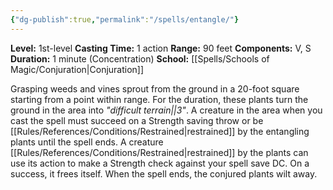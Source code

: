 ```yaml
---
{"dg-publish":true,"permalink":"/spells/entangle/"}
---
```


**Level:** 1st-level
**Casting Time:** 1 action
**Range:** 90 feet
**Components:** V, S
**Duration:** 1 minute (Concentration)
**School:** [[Spells/Schools of Magic/Conjuration\|Conjuration]]

Grasping weeds and vines sprout from the ground in a 20-foot square starting from a point within range. For the duration, these plants turn the ground in the area into _"difficult terrain||3"_.
A creature in the area when you cast the spell must succeed on a Strength saving throw or be [[Rules/References/Conditions/Restrained\|restrained]] by the entangling plants until the spell ends. A creature [[Rules/References/Conditions/Restrained\|restrained]] by the plants can use its action to make a Strength check against your spell save DC. On a success, it frees itself.
When the spell ends, the conjured plants wilt away.